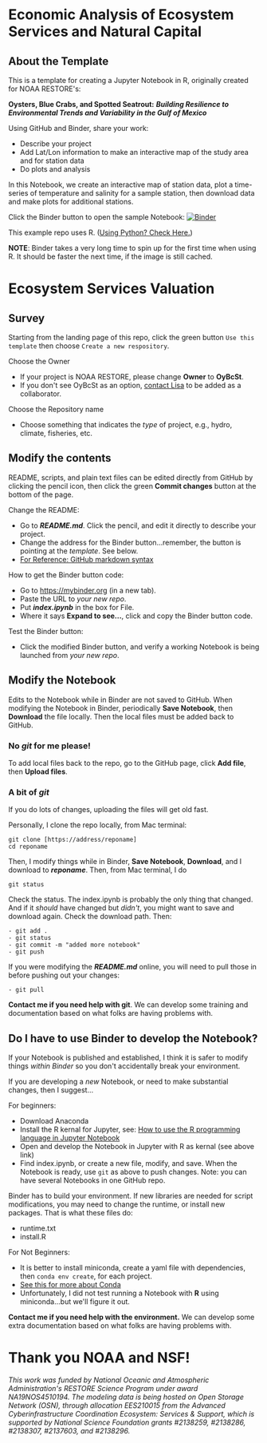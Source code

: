 # Economic Analysis of Ecosystem Services and Natural Capital 

## About the Template
This is a template for creating a Jupyter Notebook in R, originally created for NOAA RESTORE's:

**Oysters, Blue Crabs, and Spotted Seatrout:** ***Building Resilience to Environmental Trends and Variability in the Gulf of Mexico***

Using GitHub and Binder, share your work:
- Describe your project
- Add Lat/Lon information to make an interactive map of the study area and for station data
- Do plots and analysis

In this Notebook, we create an interactive map of station data, plot a time-series of temperature and salinity for a sample station, then download data and make plots for additional stations.

Click the Binder button to open the sample Notebook: [![Binder](https://mybinder.org/badge_logo.svg)](https://mybinder.org/v2/gh/OyBcSt/project-template-r/HEAD?labpath=index.ipynb)

This example repo uses R.  ([Using Python? Check Here.](https://github.com/OyBcSt/project-template-python))

**NOTE**: Binder takes a very long time to spin up for the first time when using R.  It should be faster the next time, if the image is still cached.

# Ecosystem Services Valuation

## Survey
Starting from the landing page of this repo, click the green button `Use this template` then choose `Create a new respository`.

Choose the Owner
- If your project is NOAA RESTORE, please change **Owner** to **OyBcSt**.  
- If you don't see OyBcSt as an option, [contact Lisa](mailto:lllowe@ncsu.edu) to be added as a collaborator.  

Choose the Repository name
- Choose something that indicates the *type* of project, e.g., hydro, climate, fisheries, etc.

## Modify the contents

README, scripts, and plain text files can be edited directly from GitHub by clicking the pencil icon, then click the green **Commit changes** button at the bottom of the page.

Change the README:
- Go to ***README.md***.  Click the pencil, and edit it directly to describe your project.
- Change the address for the Binder button...remember, the button is pointing at the *template*.  See below.
- [For Reference: GitHub markdown syntax](https://docs.github.com/en/github/writing-on-github/getting-started-with-writing-and-formatting-on-github/basic-writing-and-formatting-syntax)

How to get the Binder button code:
- Go to https://mybinder.org (in a new tab).
- Paste the URL to *your new repo*.
- Put ***index.ipynb*** in the box for File.
- Where it says **Expand to see...**, click and copy the Binder button code.

Test the Binder button:
- Click the modified Binder button, and verify a working Notebook is being launched from *your new repo*.

## Modify the Notebook

Edits to the Notebook while in Binder are not saved to GitHub.  When modifying the Notebook in Binder, periodically **Save Notebook**, then **Download** the file locally.  Then the local files must be added back to GitHub.

### No *git* for me please!
To add local files back to the repo, go to the GitHub page, click **Add file**, then **Upload files**.

### A bit of *git*
If you do lots of changes, uploading the files will get old fast. 

Personally, I clone the repo locally, from Mac terminal:
```
git clone [https://address/reponame]
cd reponame
```

Then, I modify things while in Binder, **Save Notebook**, **Download**, and I download to ***reponame***.  Then, from Mac terminal, I do
```
git status
```
Check the status.  The index.ipynb is probably the only thing that changed.  And if it *should* have changed but *didn't*, you might want to save and download again. Check the download path.  Then:
```
- git add .
- git status
- git commit -m "added more notebook"
- git push
```

If you were modifying the ***README.md*** online, you will need to pull those in before pushing out your changes:
```
- git pull
```

**Contact me if you need help with git**.  We can develop some training and documentation based on what folks are having problems with.


## Do I have to use Binder to develop the Notebook?
If your Notebook is published and established, I think it is safer to modify things *within Binder* so you don't accidentally break your environment.  

If you are developing a *new* Notebook, or need to make substantial changes, then I suggest...

For beginners:
- Download Anaconda
- Install the R kernal for Jupyter, see: [How to use the R programming language in Jupyter Notebook](https://docs.anaconda.com/free/navigator/tutorials/r-lang/)
- Open and develop the Notebook in Jupyter with R as kernal (see above link)
- Find index.ipynb, or create a new file, modify, and save.
When the Notebook is ready, use `git` as above to push changes.  Note: you can have several Notebooks in one GitHub repo.  


Binder has to build your environment.  If new libraries are needed for script modifications, you may need to change the runtime, or install new packages.  That is what these files do:
- runtime.txt
- install.R

For Not Beginners:
- It is better to install miniconda, create a yaml file with dependencies, then `conda env create`, for each project.  
- [See this for more about Conda](https://hpc.ncsu.edu/Software/Apps.php?app=Conda)
- Unfortunately, I did not test running a Notebook with **R** using miniconda...but we'll figure it out.

**Contact me if you need help with the environment.** We can develop some extra documentation based on what folks are having problems with.


# Thank you NOAA and NSF!
*This work was funded by National Oceanic and Atmospheric Administration's RESTORE Science Program under award NA19NOS4510194. The modeling data is being hosted on Open Storage Network (OSN), through allocation EES210015 from the Advanced Cyberinfrastructure Coordination Ecosystem: Services & Support, which is supported by National Science Foundation grants #2138259, #2138286, #2138307, #2137603, and #2138296.*

